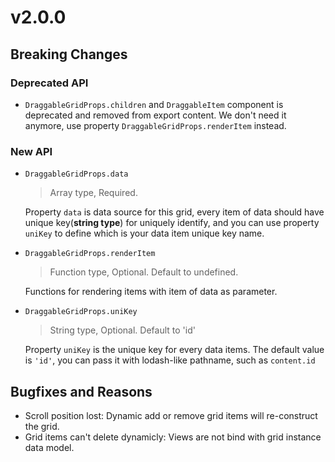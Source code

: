 # v2.0.0

## Breaking Changes

### Deprecated API

- `DraggableGridProps.children` and `DraggableItem` component is deprecated and removed from export content. We don't need it anymore, use property `DraggableGridProps.renderItem` instead.

### New API

- `DraggableGridProps.data`

  > Array type, Required.

  Property `data` is data source for this grid, every item of data should have unique key(**string type**) for uniquely identify, and you can use property `uniKey` to define which is your data item unique key name.

- `DraggableGridProps.renderItem`

  > Function type, Optional. Default to undefined.

  Functions for rendering items with item of data as parameter.

- `DraggableGridProps.uniKey`

  > String type, Optional.
  > Default to 'id'

  Property `uniKey` is the unique key for every data items.
  The default value is `'id'`, you can pass it with lodash-like pathname, such as `content.id`

## Bugfixes and Reasons

- Scroll position lost: Dynamic add or remove grid items will re-construct the grid.
- Grid items can't delete dynamicly: Views are not bind with grid instance data model.

